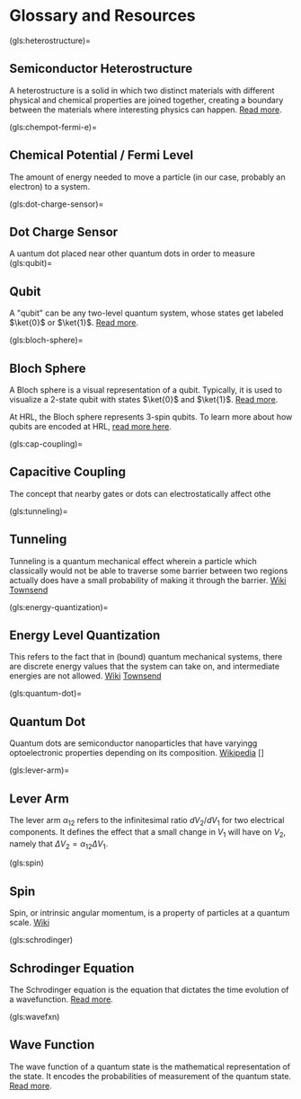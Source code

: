 # Glossary and Resources

(gls:heterostructure)=
## Semiconductor Heterostructure
A heterostructure is a solid in which two distinct materials with different physical and chemical properties are joined together, creating a boundary between the materials where interesting physics can happen. [Read more](https://link.springer.com/article/10.1557/s43577-021-00147-8#Sec2).

(gls:chempot-fermi-e)=
## Chemical Potential / Fermi Level
The amount of energy needed to move a particle (in our case, probably an electron) to a system.

(gls:dot-charge-sensor)=
## Dot Charge Sensor
A 
uantum dot placed near other quantum dots in order to measure 
(gls:qubit)=
## Qubit
A "qubit" can be any two-level quantum system, whose states get labeled $\ket{0}$ or $\ket{1}$. [Read more](https://en.wikipedia.org/wiki/Qubit).

(gls:bloch-sphere)=
## Bloch Sphere
A Bloch sphere is a visual representation of a qubit. Typically, it is used to visualize a 2-state qubit with states $\ket{0}$ and $\ket{1}$. [Read more](https://en.wikipedia.org/wiki/Bloch_sphere).

At HRL, the Bloch sphere represents 3-spin qubits. To learn more about how qubits are encoded at HRL, [read more here](../../PDFs/Bukard.pdf).

(gls:cap-coupling)=
## Capacitive Coupling
The concept that nearby gates or dots can electrostatically affect othe

(gls:tunneling)=
## Tunneling
Tunneling is a quantum mechanical effect wherein a particle which classically would not be able to traverse some barrier between two regions actually does have a small probability of making it through the barrier.
[Wiki](https://en.wikipedia.org/wiki/Quantum_tunnelling)
[Townsend](../../PDFs/Townsend_textbook.pdf)

(gls:energy-quantization)=
## Energy Level Quantization
This refers to the fact that in (bound) quantum mechanical systems, there are discrete energy values that the system can take on, and intermediate energies are not allowed.
[Wiki](https://en.wikipedia.org/wiki/Energy_level)
[Townsend](../../PDFs/Townsend_textbook.pdf)

(gls:quantum-dot)=
## Quantum Dot
Quantum dots are semiconductor nanoparticles that have varyingg optoelectronic properties depending on its composition. 
[Wikipedia](https://en.wikipedia.org/wiki/Quantum_dot)
[]

(gls:lever-arm)=
## Lever Arm
The lever arm $\alpha_{12}$ refers to the infinitesimal ratio $dV_2/dV_1$ for two electrical components. It defines the effect that a small change in $V_1$ will have on $V_2$, namely that $\Delta V_2 = \alpha_{12}\Delta V_1$.

(gls:spin)
## Spin
Spin, or intrinsic angular momentum, is a property of particles at a quantum scale.
[Wiki](https://en.wikipedia.org/wiki/Spin_(physics))

(gls:schrodinger)
## Schrodinger Equation
The Schrodinger equation is the equation that dictates the time evolution of a wavefunction. [Read more](https://en.wikipedia.org/wiki/Schr%C3%B6dinger_equation).

(gls:wavefxn)
## Wave Function
The wave function of a quantum state is the mathematical representation of the state. It encodes the probabilities of measurement of the quantum state. [Read more](https://en.wikipedia.org/wiki/Wave_function).
